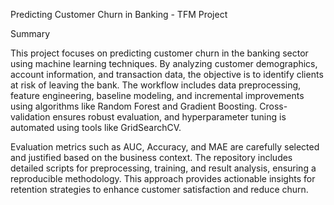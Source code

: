 Predicting Customer Churn in Banking - TFM Project

Summary

This project focuses on predicting customer churn in the banking sector using machine learning techniques. 
By analyzing customer demographics, account information, and transaction data, the objective is to identify clients at risk of leaving the bank. 
The workflow includes data preprocessing, feature engineering, baseline modeling, and incremental improvements using algorithms like Random Forest and Gradient Boosting. 
Cross-validation ensures robust evaluation, and hyperparameter tuning is automated using tools like GridSearchCV.

Evaluation metrics such as AUC, Accuracy, and MAE are carefully selected and justified based on the business context. 
The repository includes detailed scripts for preprocessing, training, and result analysis, ensuring a reproducible methodology. 
This approach provides actionable insights for retention strategies to enhance customer satisfaction and reduce churn.

